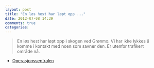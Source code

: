 ```yaml
---
layout: post
title: "En løs hest har løpt opp ..."
date: 2012-07-08 14:39
comments: true
categories: 
---
```


> En løs hest har løpt opp i skogen ved Grønmo. Vi har ikke lykkes å komme i kontakt med noen som savner den. Er utenfor trafikert område nå. 
- [Operasjonssentralen](http://twitter.com/oslopolitiops/status/222082598015467521)
